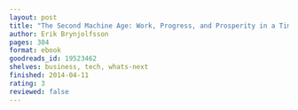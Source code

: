 ```yaml
---
layout: post
title: "The Second Machine Age: Work, Progress, and Prosperity in a Time of Brilliant Technologies"
author: Erik Brynjolfsson
pages: 304
format: ebook
goodreads_id: 19523462
shelves: business, tech, whats-next
finished: 2014-04-11
rating: 3
reviewed: false
---
```

